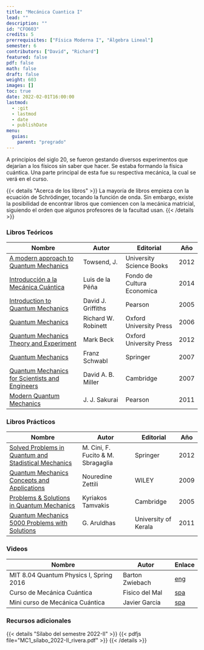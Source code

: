 ```yaml
---
title: "Mecánica Cuantica I"
lead: ""
description: ""
id: "CFO603"
credits: 5
prerrequisites: ["Física Moderna I", "Álgebra Lineal"]
semester: 6
contributors: ["David", "Richard"]
featured: false
pdf: false
math: false
draft: false
weight: 603
images: []
toc: true
date: 2022-02-01T16:00:00
lastmod:
  - :git
  - lastmod
  - date
  - publishDate
menu:
  guias:
    parent: "pregrado"
---
```


A principios del siglo 20, se fueron gestando diversos experimentos que dejarían a los físicos sin saber que hacer. Se estaba formando la física cuántica. Una parte principal de esta fue su respectiva mecánica, la cual se verá en el curso.

{{< details "Acerca de los libros" >}}
La mayoría de libros empieza con la ecuación de Schrödinger, tocando la función de onda. Sin embargo, existe la posibilidad de encontrar libros que comiencen con la mecánica matricial, siguiendo el orden que algunos profesores de la facultad usan.
{{< /details >}}

### Libros Teóricos

|Nombre|Autor|Editorial|Año|
|------|-----|---------|---|
|[A modern approach to Quantum Mechanics](https://drive.google.com/file/d/1qPKj5a7Br5weHLpW_O6anGlx9HuwoUip/view?usp=sharing)|Towsend, J.|University Science Books|2012|
|[Introducción a la Mecánica Cuántica](https://drive.google.com/file/d/1tg9dyvvz58K53apqDQCvgLwwqrMPTrHZ/view?usp=sharing)| Luis de la Pëña | Fondo de Cultura Economica | 2014 |
| [Introduction to Quantum Mechanics](https://drive.google.com/file/d/15dGhRSGqPTv86cgRxI9wMfV9icqZ0UWV/view?usp=sharing)| David J. Griffiths |  Pearson | 2005 |
| [Quantum Mechanics](https://drive.google.com/file/d/1LnZuwittPFyXFn-JpXZaeruDyWmwjefJ/view?usp=sharing)| Richard W. Robinett | Oxford University Press | 2006 |
|[Quantum Mechanics Theory and Experiment](https://drive.google.com/file/d/1vnDPB1LKvqVqPPisBJ9JBHlZtnTXDnqG/view?usp=sharing)| Mark Beck | Oxford University Press | 2012 |
| [Quantum Mechanics](https://drive.google.com/file/d/1Ug4Uo3OIkR9j0a7tfOktNHkhDnQ-2uJj/view?usp=sharing) | Franz Schwabl | Springer | 2007 |
| [Quantum Mechanics for Scientists and Engineers](https://drive.google.com/file/d/1_RgS8hg2mj-dMSwhiGNqOxHSiZCw__gD/view?usp=sharing) | David A. B. Miller | Cambridge | 2007 |
| [Modern Quantum Mechanics](https://drive.google.com/file/d/1g35_paQ32l1ysA7cuq9T5JDzcicgZ43D/view?usp=sharing)| J. J. Sakurai | Pearson | 2011 | 

### Libros Prácticos

|Nombre|Autor|Editorial|Año|
|------|-----|---------|---|
| [Solved Problems in Quantum and Stadistical Mechanics](https://drive.google.com/file/d/1ThSu6plwX1l57vGu1hlFhQlqPxkKTjs4/view?usp=sharing) | M. Cini, F. Fucito & M. Sbragaglia | Springer | 2012 |
| [Quantum Mechanics Concepts and Applications](https://drive.google.com/file/d/1xO2MSB55AYjx3Dq-oBTyVx75-0MuREaO/view?usp=sharing) | Nouredine Zettili | WILEY | 2009 |
| [Problems & Solutions in Quantum Mechanics](https://drive.google.com/file/d/1L7mo8keIkSJ6-1rthIv0RFNRh_TWovEG/view?usp=sharing) | Kyriakos Tamvakis | Cambridge | 2005 |
| [Quantum Mechanics 5000 Problems with Solutions](https://drive.google.com/file/d/1xeRZRQif8oUeMQZLmKCxx3Px1gWp8hk0/view?usp=sharing) | G. Aruldhas | University of Kerala | 2011 |

### Videos

|Nombre|Autor|Enlace|
|------|-----|------|
|MIT 8.04 Quantum Physics I, Spring 2016|Barton Zwiebach|[eng](https://youtube.com/playlist?list=PLUl4u3cNGP60cspQn3N9dYRPiyVWDd80G)|
| Curso de Mecánica Cuántica | Fisico del Mal | [spa](https://youtube.com/playlist?list=PLLKYEqxsYB_cP2-dMUmn_ISU2kuG7YsSq) | 
| Mini curso de Mecánica Cuántica | Javier Garcia | [spa](https://youtube.com/playlist?list=PLAnA8FVrBl8DwNkN_3f_vahmE0PHjBWQM) |

### Recursos adicionales

{{< details "Sílabo del semestre 2022-II" >}} 
{{< pdfjs file="MC1_sílabo_2022-II_rivera.pdf" >}} 
{{< /details >}}
